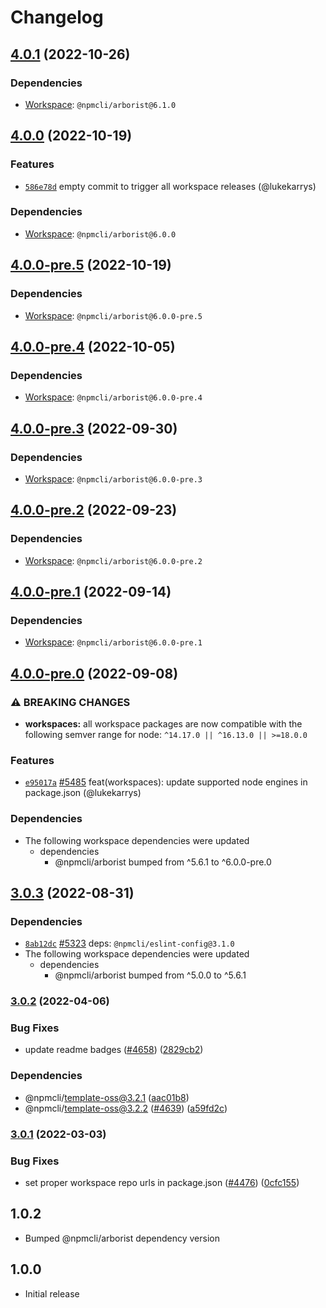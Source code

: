 # Changelog

## [4.0.1](https://github.com/npm/cli/compare/libnpmfund-v4.0.0...libnpmfund-v4.0.1) (2022-10-26)

### Dependencies

* [Workspace](https://github.com/npm/cli/compare/arborist-v6.0.0...arborist-v6.1.0): `@npmcli/arborist@6.1.0`

## [4.0.0](https://github.com/npm/cli/compare/libnpmfund-v4.0.0-pre.5...libnpmfund-v4.0.0) (2022-10-19)

### Features

* [`586e78d`](https://github.com/npm/cli/commit/586e78d59c3dad29e8e886a4764d2eb8021d11d1) empty commit to trigger all workspace releases (@lukekarrys)

### Dependencies

* [Workspace](https://github.com/npm/cli/compare/arborist-v6.0.0-pre.5...arborist-v6.0.0): `@npmcli/arborist@6.0.0`

## [4.0.0-pre.5](https://github.com/npm/cli/compare/libnpmfund-v4.0.0-pre.4...libnpmfund-v4.0.0-pre.5) (2022-10-19)

### Dependencies

* [Workspace](https://github.com/npm/cli/compare/arborist-v6.0.0-pre.4...arborist-v6.0.0-pre.5): `@npmcli/arborist@6.0.0-pre.5`

## [4.0.0-pre.4](https://github.com/npm/cli/compare/libnpmfund-v4.0.0-pre.3...libnpmfund-v4.0.0-pre.4) (2022-10-05)

### Dependencies

* [Workspace](https://github.com/npm/cli/compare/arborist-v6.0.0-pre.3...arborist-v6.0.0-pre.4): `@npmcli/arborist@6.0.0-pre.4`

## [4.0.0-pre.3](https://github.com/npm/cli/compare/libnpmfund-v4.0.0-pre.2...libnpmfund-v4.0.0-pre.3) (2022-09-30)

### Dependencies

* [Workspace](https://github.com/npm/cli/compare/arborist-v6.0.0-pre.2...arborist-v6.0.0-pre.3): `@npmcli/arborist@6.0.0-pre.3`

## [4.0.0-pre.2](https://github.com/npm/cli/compare/libnpmfund-v4.0.0-pre.1...libnpmfund-v4.0.0-pre.2) (2022-09-23)

### Dependencies

* [Workspace](https://github.com/npm/cli/compare/arborist-v6.0.0-pre.1...arborist-v6.0.0-pre.2): `@npmcli/arborist@6.0.0-pre.2`

## [4.0.0-pre.1](https://github.com/npm/cli/compare/libnpmfund-v4.0.0-pre.0...libnpmfund-v4.0.0-pre.1) (2022-09-14)

### Dependencies

* [Workspace](https://github.com/npm/cli/compare/arborist-v6.0.0-pre.0...arborist-v6.0.0-pre.1): `@npmcli/arborist@6.0.0-pre.1`

## [4.0.0-pre.0](https://github.com/npm/cli/compare/libnpmfund-v3.0.3...libnpmfund-v4.0.0-pre.0) (2022-09-08)

### ⚠ BREAKING CHANGES

* **workspaces:** all workspace packages are now compatible with the following semver range for node: `^14.17.0 || ^16.13.0 || >=18.0.0`

### Features

  * [`e95017a`](https://github.com/npm/cli/commit/e95017a07b041cbb3293e659dad853f76462c108) [#5485](https://github.com/npm/cli/pull/5485) feat(workspaces): update supported node engines in package.json (@lukekarrys)


### Dependencies

* The following workspace dependencies were updated
  * dependencies
    * @npmcli/arborist bumped from ^5.6.1 to ^6.0.0-pre.0

## [3.0.3](https://github.com/npm/cli/compare/libnpmfund-v3.0.2...libnpmfund-v3.0.3) (2022-08-31)

### Dependencies

  * [`8ab12dc`](https://github.com/npm/cli/commit/8ab12dc32b26db770b868cf694cedab38f4e7460) [#5323](https://github.com/npm/cli/pull/5323) deps: `@npmcli/eslint-config@3.1.0`
* The following workspace dependencies were updated
  * dependencies
    * @npmcli/arborist bumped from ^5.0.0 to ^5.6.1

### [3.0.2](https://github.com/npm/cli/compare/libnpmfund-v3.0.1...libnpmfund-v3.0.2) (2022-04-06)


### Bug Fixes

* update readme badges ([#4658](https://github.com/npm/cli/issues/4658)) ([2829cb2](https://github.com/npm/cli/commit/2829cb28a432b5ff7beeeb3bf3e7e2e174c1121d))


### Dependencies

* @npmcli/template-oss@3.2.1 ([aac01b8](https://github.com/npm/cli/commit/aac01b89caf6336a2eb34d696296303cdadd5c08))
* @npmcli/template-oss@3.2.2 ([#4639](https://github.com/npm/cli/issues/4639)) ([a59fd2c](https://github.com/npm/cli/commit/a59fd2cb863245fce56f96c90ac854e62c5c4d6f))

### [3.0.1](https://www.github.com/npm/cli/compare/libnpmfund-vlibnpmfund@3.0.0...libnpmfund-v3.0.1) (2022-03-03)


### Bug Fixes

* set proper workspace repo urls in package.json ([#4476](https://www.github.com/npm/cli/issues/4476)) ([0cfc155](https://www.github.com/npm/cli/commit/0cfc155db5f11ce23419e440111d99a63bf39754))

## 1.0.2

- Bumped @npmcli/arborist dependency version

## 1.0.0

- Initial release
